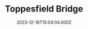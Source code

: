 ---
date: 2023-12-16T15:04:04.000Z
title: Toppesfield Bridge
latitude: 52.04077641340885
longitude: 0.9519222660170001
category: checkin
---